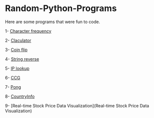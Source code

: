 # Random-Python-Programs
Here are some programs that were fun to code.

1- [Character frequency](https://github.com/Navid-Mehralizadeh/Random-Python-Programs/blob/60c589ae7a6a5ff5ec2814037a4158a9451cd7b8/Character%20frequency/character_frequency.py)

2- [Claculator](https://github.com/Navid-Mehralizadeh/Random-Python-Programs/blob/4c3c70264e3dfea7fda5d247b773a92f24641d1f/Calculator/Calculator.py)


3- [Coin flip](https://github.com/Navid-Mehralizadeh/Random-Python-Programs/blob/0bb3e8d3ebc67a3c580e3586cf4a95c8f6781acf/Coin-Flip/CoinFlip.py)

4- [String reverse](https://github.com/Navid-Mehralizadeh/Random-Python-Programs/blob/33489e7511eac6f9b7f8ca043635d4ddb322fedf/String-Reverse/string_reverse.py)

5- [IP lookup](https://github.com/Navid-Mehralizadeh/Random-Python-Programs/blob/5e0a61e613608168f1cbd02dcc472d3d891ce7b9/IP-Lookup/ip_lookup.py)

6- [CCG](https://github.com/Navid-Mehralizadeh/Random-Python-Programs/blob/b6436ca9a0b41fc608a2b554d62f07a55ad5036c/CCG/CCG.py)

7- [Pong](https://github.com/Navid-Mehralizadeh/Random-Python-Programs/blob/ea20c98e0f24c7bd461f948a2c92faff94b8cce1/Pong/pong.py)

8- [CountryInfo](Countryinfo.ipynb)

9- [Real-time Stock Price Data Visualization](Real-time Stock Price Data Visualization)
